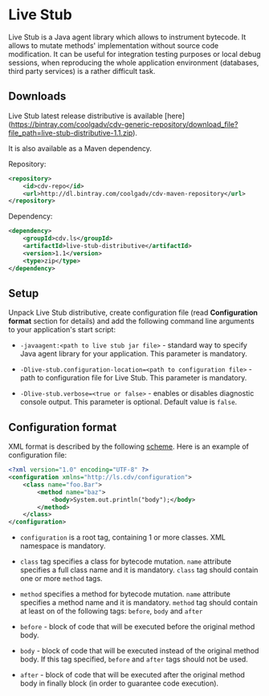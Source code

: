 # Live Stub

Live Stub is a Java agent library which allows to instrument bytecode.
It allows to mutate methods' implementation without source code 
modification. It can be useful for integration testing purposes or local 
debug sessions, when reproducing the whole application environment 
(databases, third party services) is a rather difficult task.

## Downloads

Live Stub latest release distributive is available [here]
(https://bintray.com/coolgadv/cdv-generic-repository/download_file?file_path=live-stub-distributive-1.1.zip).

It is also available as a Maven dependency.

Repository:
```xml
<repository>
    <id>cdv-repo</id>
    <url>http://dl.bintray.com/coolgadv/cdv-maven-repository</url>
</repository>
```
Dependency:
```xml
<dependency>
    <groupId>cdv.ls</groupId>
    <artifactId>live-stub-distributive</artifactId>
    <version>1.1</version>
    <type>zip</type>
</dependency>
```

## Setup

Unpack Live Stub distributive, create configuration file 
(read **Configuration format** section for details) and add the following
command line arguments to your application's start script:

* `-javaagent:<path to live stub jar file>` - 
standard way to specify Java agent library for your application. 
This parameter is mandatory.

* `-Dlive-stub.configuration-location=<path to configuration file>` - 
path to configuration file for Live Stub. This parameter is mandatory.

* `-Dlive-stub.verbose=<true or false>` - 
enables or disables diagnostic console output. This parameter is optional. Default value is `false`.

## Configuration format

XML format is described by the following [scheme](https://github.com/CoolgaDV/live-stub/blob/master/live-stub-agent/src/main/resources/xsd/configuration.xsd).
Here is an example of configuration file:
```xml
<?xml version="1.0" encoding="UTF-8" ?>
<configuration xmlns="http://ls.cdv/configuration">
    <class name="foo.Bar">
        <method name="baz">
            <body>System.out.println("body");</body>
        </method>
    </class>
</configuration>
```

* `configuration` is a root tag, containing 1 or more classes. XML namespace is mandatory.

* `class` tag specifies a class for bytecode mutation. 
`name` attribute specifies a full class name and it is mandatory. 
`class` tag should contain one or more `method` tags.

* `method` specifies a method for bytecode mutation.
`name` attribute specifies a method name and it is mandatory.
`method` tag should contain at least on of the following tags: `before`, `body` and `after` 

* `before` - block of code that will be executed before the original method body.
* `body` - block of code that will be executed instead of the original method body. 
If this tag specified, `before` and `after` tags should not be used.
* `after` - block of code that will be executed after the original method body in finally block 
(in order to guarantee code execution).
